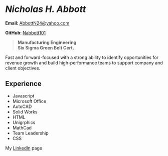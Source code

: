 # <em> Nicholas H. Abbott </em>
<strong>Email: </strong> AbbottN24@yahoo.com

<strong>GitHub: </strong> [Nabbott101]

> <strong>Manufacturing Engineering </strong><br>
> <strong>Six Sigma Green Belt Cert. </strong>

Fast and forward-focused with a strong ability to identify opportunities for revenue growth and build high-performance teams to support company and client objectives. 


## Experience
* Javascript
* Microsoft Office
* AutoCAD
* Solid Works
* HTML          
* Unigrphics          
* MathCad      
* Team Leadership
* CSS


My [LinkedIn] page

[LinkedIn]: https://www.linkedin.com/in/nicholas-abbott-4664a256/ 
[Nabbott101]: https://github.com/Nabbott101
